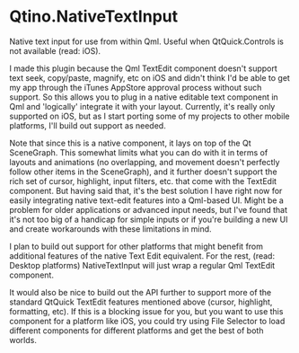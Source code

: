 Qtino.NativeTextInput
=====================

Native text input for use from within Qml. Useful when QtQuick.Controls is not available (read: iOS).

I made this plugin because the Qml TextEdit component doesn't support text seek, copy/paste, magnify, etc on iOS and didn't think I'd be able to get my app through the iTunes AppStore approval process without such support. So this allows you to plug in a native editable text component in Qml and 'logically' integrate it with your layout. Currently, it's really only supported on iOS, but as I start porting some of my projects to other mobile platforms, I'll build out support as needed.

Note that since this is a native component, it lays on top of the Qt SceneGraph. This somewhat limits what you can do with it in terms of layouts and animations (no overlapping, and movement doesn't perfectly follow other items in the SceneGraph), and it further doesn't support the rich set of cursor, highlight, input filters, etc. that come with the TextEdit component. But having said that, it's the best solution I have right now for easily integrating native text-edit features into a Qml-based UI. Might be a problem for older applications or advanced input needs, but I've found that it's not too big of a handicap for simple inputs or if you're building a new UI and create workarounds with these limitations in mind.

I plan to build out support for other platforms that might benefit from additional features of the native Text Edit equivalent. For the rest, (read: Desktop platforms) NativeTextInput will just wrap a regular Qml TextEdit component.

It would also be nice to build out the API further to support more of the standard QtQuick TextEdit features mentioned above (cursor, highlight, formatting, etc). If this is a blocking issue for you, but you want to use this component for a platform like iOS, you could try using File Selector to load different components for different platforms and get the best of both worlds.
